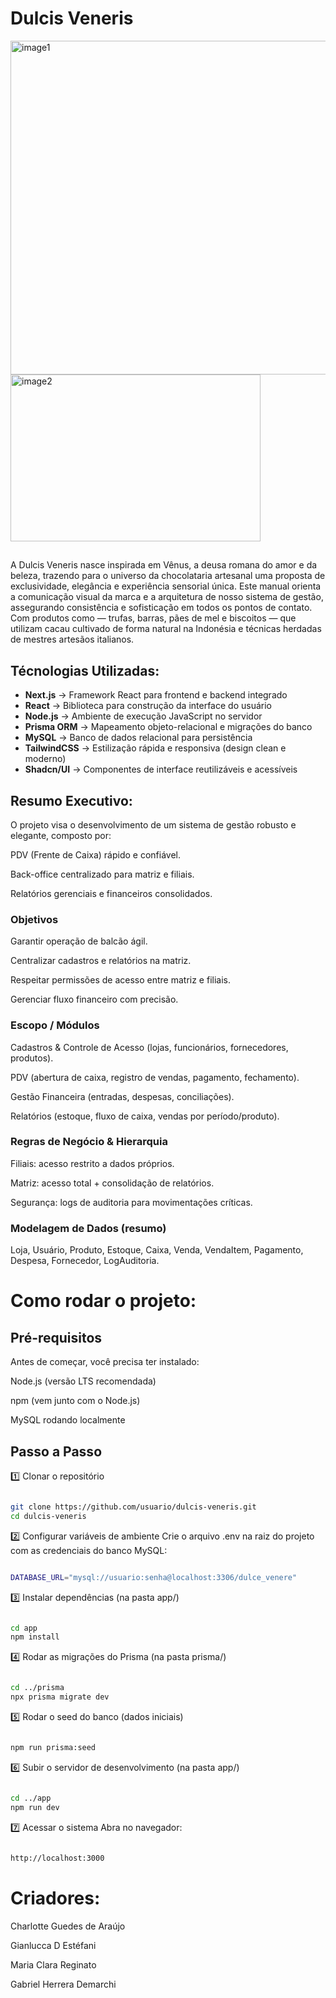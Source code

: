 # Dulcis Veneris

<img width="540" height="534" alt="image1" src="https://github.com/user-attachments/assets/5f2bc56b-6fa9-44a8-9e2d-968785d0869c" />

<img width="400" height="267" alt="image2" src="https://github.com/user-attachments/assets/712fc9ea-2711-4c01-87fb-f31df3828c8f" />


## 

A Dulcis Veneris nasce inspirada em Vênus, a deusa romana do amor e da beleza, trazendo para o universo da chocolataria artesanal uma proposta de exclusividade, elegância e experiência sensorial única.
Este manual orienta a comunicação visual da marca e a arquitetura de nosso sistema de gestão, assegurando consistência e sofisticação em todos os pontos de contato. Com produtos como — trufas, barras, pães de mel e biscoitos — que utilizam cacau cultivado de forma natural na Indonésia e técnicas herdadas de mestres artesãos italianos.


## Técnologias Utilizadas:


- **Next.js** → Framework React para frontend e backend integrado  
- **React** → Biblioteca para construção da interface do usuário  
- **Node.js** → Ambiente de execução JavaScript no servidor  
- **Prisma ORM** → Mapeamento objeto-relacional e migrações do banco  
- **MySQL** → Banco de dados relacional para persistência  
- **TailwindCSS** → Estilização rápida e responsiva (design clean e moderno)  
- **Shadcn/UI** → Componentes de interface reutilizáveis e acessíveis  


## Resumo Executivo:

O projeto visa o desenvolvimento de um sistema de gestão robusto e elegante, composto por:

PDV (Frente de Caixa) rápido e confiável.

Back-office centralizado para matriz e filiais.

Relatórios gerenciais e financeiros consolidados.



### Objetivos

Garantir operação de balcão ágil.

Centralizar cadastros e relatórios na matriz.

Respeitar permissões de acesso entre matriz e filiais.

Gerenciar fluxo financeiro com precisão.

### Escopo / Módulos

Cadastros & Controle de Acesso (lojas, funcionários, fornecedores, produtos).

PDV (abertura de caixa, registro de vendas, pagamento, fechamento).

Gestão Financeira (entradas, despesas, conciliações).

Relatórios (estoque, fluxo de caixa, vendas por período/produto).

### Regras de Negócio & Hierarquia

Filiais: acesso restrito a dados próprios.

Matriz: acesso total + consolidação de relatórios.

Segurança: logs de auditoria para movimentações críticas.


### Modelagem de Dados (resumo)

Loja, Usuário, Produto, Estoque, Caixa, Venda, VendaItem, Pagamento, Despesa, Fornecedor, LogAuditoria.



# Como rodar o projeto: 

## Pré-requisitos

Antes de começar, você precisa ter instalado:

Node.js
 (versão LTS recomendada)

npm
 (vem junto com o Node.js)

MySQL
 rodando localmente

 

## Passo a Passo

1️⃣ Clonar o repositório

```bash

git clone https://github.com/usuario/dulcis-veneris.git
cd dulcis-veneris
```


2️⃣ Configurar variáveis de ambiente
Crie o arquivo .env na raiz do projeto com as credenciais do banco MySQL:

```bash

DATABASE_URL="mysql://usuario:senha@localhost:3306/dulce_venere"

```

3️⃣ Instalar dependências (na pasta app/)

```bash

cd app
npm install

```


4️⃣ Rodar as migrações do Prisma (na pasta prisma/)

```bash

cd ../prisma
npx prisma migrate dev

```


5️⃣ Rodar o seed do banco (dados iniciais)

```bash

npm run prisma:seed

```


6️⃣ Subir o servidor de desenvolvimento (na pasta app/)

```bash

cd ../app
npm run dev

```


7️⃣ Acessar o sistema
Abra no navegador:

```bash

http://localhost:3000

```

# Criadores: 


Charlotte Guedes de Araújo 

Gianlucca D Estéfani

Maria Clara Reginato 

Gabriel Herrera Demarchi





